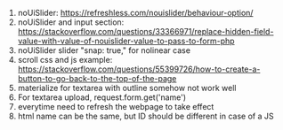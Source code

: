 1. noUiSlider: https://refreshless.com/nouislider/behaviour-option/
2. noUiSlider and input section: https://stackoverflow.com/questions/33366971/replace-hidden-field-value-with-value-of-nouislider-value-to-pass-to-form-php
3. noUiSlider slider "snap: true," for nolinear case
4. scroll css and js example: https://stackoverflow.com/questions/55399726/how-to-create-a-button-to-go-back-to-the-top-of-the-page
5. materialize for textarea with outline somehow not work well
6. For textarea upload, request.form.get('name')
7. everytime need to refresh the webpage to take effect
8. html name can be the same, but ID should be different in case of a JS <script> with getID.
9. For upoading files, need to add: enctype = "multipart/form-data"
10. For convert byte to string: file.read().decode("utf-8") 
11. For upoading files, Use request.files['name'].filename == '' to check whether it is uploaded
12. Submit with a progress bar: add onclick="$('#progressBar_g').show();" in submit button; add style="display:none;" in progress bar.
13. After modifying config.py file, should restart flask
14. Remove app.db and migrations/ before falsk db init
15. Transfer from HTML to python flask:
```python
  @web.route('/sth_<string:blog_name>')
  def sth(blog_name):
```
but do not use:
```python
sth/<string:blog_name>
```
otherwise the style do not work.

16. Use another URL in form submit:
```html
<button type="submit" value="Go Elsewhere" formaction="/elsewhere">
```
17. Return page with the same input-field by back attribute value of request.form.get('sth') to <textarea>sth</textarea>. File somehow not work, \
so use textarea to show

  
18. Need to use | tojson to convert local file format to json in webpage (further read by .getJSON).
```javascript
{{ yourjson | tojson }}
```
  
19. Use javascript to pass variable to url_for('web', var=variable1) does not work, because it client (js) will ask 
  server (flask) for URL after rendering, which is not possible.
```javascript
{{ url_for('webpage', var=variable1) }} // not work, jinja complains and variable are not translated.
'domain/webpage', var=variable1 // easiest way is to decode it yourself
```
